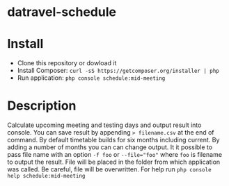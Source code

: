 datravel-schedule
=================

Install
=======
* Clone this repository or dowload it
* Install Composer:  ```curl -sS https://getcomposer.org/installer | php```
* Run application: ```php console schedule:mid-meeting```

Description
===========
Calculate upcoming meeting and testing days and output result into console. You can save result by appending ```> filename.csv``` at the end of command.
By default timetable builds for six months including current. By adding a number of months you can can change output.
It it possible to pass file name with an option ```-f foo``` or ```--file="foo"``` where ```foo``` is filename to output the result. File will be placed in the folder from which application was called. Be careful, file will be overwritten.
For help run ```php console help schedule:mid-meeting```

